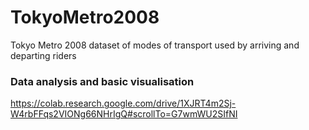 # TokyoMetro2008
Tokyo Metro 2008 dataset of modes of transport used by arriving and departing riders

### Data analysis and basic visualisation
https://colab.research.google.com/drive/1XJRT4m2Sj-W4rbFFqs2VIONg66NHrIgQ#scrollTo=G7wmWU2SIfNI
